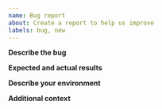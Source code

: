 ```yaml
---
name: Bug report
about: Create a report to help us improve
labels: bug, new
---
```


<!-- Thanks for deciding to open an issue. Before submitting, please see the following information. -->

<!-- Before opening a new issue, please search our existing issues: https://github.com/zowe/zowe-client-python-sdk/issues -->

**Describe the bug**

<!-- A clear and concise description of the bug or error. -->

**Expected and actual results**

<!--
Details about the behavior:
1. Expected behavior:
2. Actual behavior:
3. Applicable log files:

-->
**Describe your environment**

<!--
- Python and PIP versions installed (run python --version, pip --version):
- Environment variables in use:
- Operating system and version:
- Shell/terminal (bash, cmd, powershell, etc...):
- For more information, see Gathering information to troubleshoot Imperative
-->

**Additional context**

<!-- Add any other context about the problem here. -->
